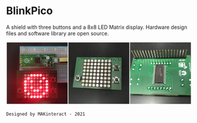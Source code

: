 # BlinkPico

A shield with three buttons and a 8x8 LED Matrix display.
Hardware design files and software library are open source.

![](board.png)

```
Designed by MAKinteract - 2021
```